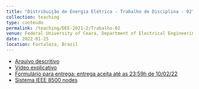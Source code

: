```yaml
---
title: "Distribuição de Energia Elétrica - Trabalho de Disciplina - 02"
collection: teaching
type: conteudo
permalink: /teaching/DEE-2021-2/Trabalho-02
venue: Federal University of Ceara, Department of Electrical Engineering
date: 2022-01-25
location: Fortaleza, Brazil
---
```


- [Arquivo descritivo](https://drive.google.com/file/d/1Wj51_sLM-Qkz-5QgNj_pfBGbIlt1ll0-/view?usp=sharing)
- [Vídeo explicativo]()
- [Formulário para entrega: entrega aceita até as 23:59h de 10/02/22]()
- [Sistema IEEE 8500 nodes]()